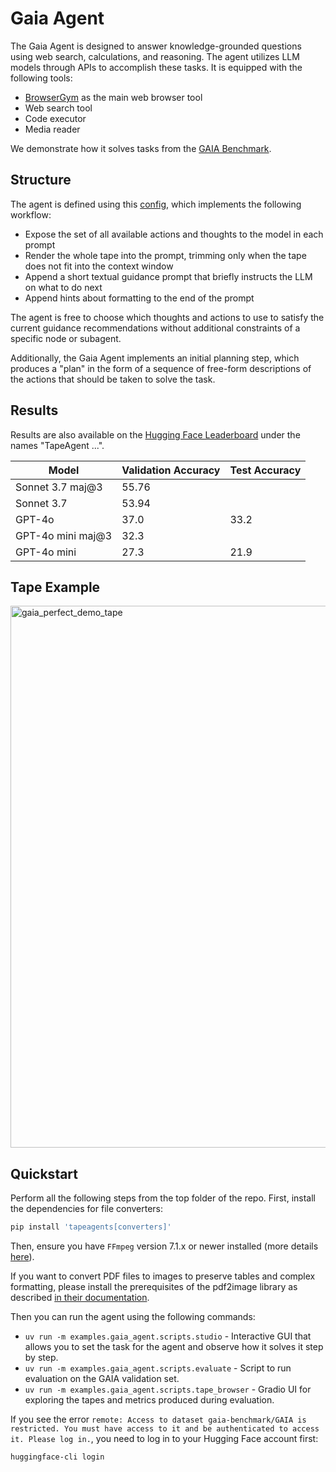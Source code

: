 # Gaia Agent

The Gaia Agent is designed to answer knowledge-grounded questions using web search, calculations, and reasoning. The agent utilizes LLM models through APIs to accomplish these tasks. It is equipped with the following tools:
- [BrowserGym](https://github.com/ServiceNow/BrowserGym) as the main web browser tool
- Web search tool
- Code executor
- Media reader

We demonstrate how it solves tasks from the [GAIA Benchmark](https://huggingface.co/spaces/gaia-benchmark/leaderboard).

## Structure

The agent is defined using this [config](conf/gaia_agent.yaml), which implements the following workflow:

- Expose the set of all available actions and thoughts to the model in each prompt
- Render the whole tape into the prompt, trimming only when the tape does not fit into the context window
- Append a short textual guidance prompt that briefly instructs the LLM on what to do next
- Append hints about formatting to the end of the prompt

The agent is free to choose which thoughts and actions to use to satisfy the current guidance recommendations without additional constraints of a specific node or subagent.

Additionally, the Gaia Agent implements an initial planning step, which produces a "plan" in the form of a sequence of free-form descriptions of the actions that should be taken to solve the task.

## Results

Results are also available on the [Hugging Face Leaderboard](https://huggingface.co/spaces/gaia-benchmark/leaderboard) under the names "TapeAgent ...".

| Model | Validation Accuracy | Test Accuracy |
| --- | --- | --- |
| Sonnet 3.7 maj@3 | 55.76 | |
| Sonnet 3.7 | 53.94 | |
| GPT-4o | 37.0 | 33.2 |
| GPT-4o mini maj@3 | 32.3 | |
| GPT-4o mini | 27.3 | 21.9 |

## Tape Example 
<img width="867" alt="gaia_perfect_demo_tape" src="https://github.com/user-attachments/assets/a81c22d8-9cf5-42c4-a390-933108753966">

## Quickstart

Perform all the following steps from the top folder of the repo.
First, install the dependencies for file converters:

```bash
pip install 'tapeagents[converters]'
```

Then, ensure you have `FFmpeg` version 7.1.x or newer installed (more details [here](https://github.com/kkroening/ffmpeg-python?tab=readme-ov-file#installing-ffmpeg)).

If you want to convert PDF files to images to preserve tables and complex formatting, please install the prerequisites of the pdf2image library as described [in their documentation](https://pypi.org/project/pdf2image/).

Then you can run the agent using the following commands:

- `uv run -m examples.gaia_agent.scripts.studio` - Interactive GUI that allows you to set the task for the agent and observe how it solves it step by step.
- `uv run -m examples.gaia_agent.scripts.evaluate` - Script to run evaluation on the GAIA validation set.
- `uv run -m examples.gaia_agent.scripts.tape_browser` - Gradio UI for exploring the tapes and metrics produced during evaluation.

If you see the error `remote: Access to dataset gaia-benchmark/GAIA is restricted. You must have access to it and be authenticated to access it. Please log in.`, you need to log in to your Hugging Face account first:

```bash
huggingface-cli login
```
